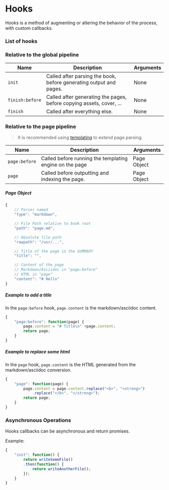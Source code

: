 # Hooks

Hooks is a method of augmenting or altering the behavior of the process, with custom callbacks.

### List of hooks

### Relative to the global pipeline

| Name | Description | Arguments |
| ---- | ----------- | --------- |
| `init` | Called after parsing the book, before generating output and pages. | None |
| `finish:before` | Called after generating the pages, before copying assets, cover, ... | None |
| `finish` | Called after everything else. | None |

### Relative to the page pipeline

> It is recommended using [templating](./templating.md) to extend page parsing.

| Name | Description | Arguments |
| ---- | ----------- | --------- |
| `page:before` | Called before running the templating engine on the page | Page Object |
| `page` | Called before outputting and indexing the page. | Page Object |

##### Page Object

```js
{
    // Parser named
    "type": "markdown",

    // File Path relative to book root
    "path": "page.md",

    // Absolute file path
    "rawpath": "/usr/...",

    // Title of the page in the SUMMARY
    "title": "",

    // Content of the page
    // Markdown/Asciidoc in "page:before"
    // HTML in "page"
    "content": "# Hello"
}
```

##### Example to add a title

In the `page:before` hook, `page.content` is the markdown/asciidoc content.

```js
{
    "page:before": function(page) {
        page.content = "# Title\n" +page.content;
        return page;
    }
}
```

##### Example to replace some html

In the `page` hook, `page.content` is the HTML generated from the markdown/asciidoc conversion.

```js
{
    "page": function(page) {
        page.content = page.content.replace("<b>", "<strong>")
            .replace("</b>", "</strong>");
        return page;
    }
}
```

### Asynchronous Operations

Hooks callbacks can be asynchronous and return promises.

Example:

```js
{
    "init": function() {
        return writeSomeFile()
        .then(function() {
            return writeAnotherFile();
        });
    }
}
```
